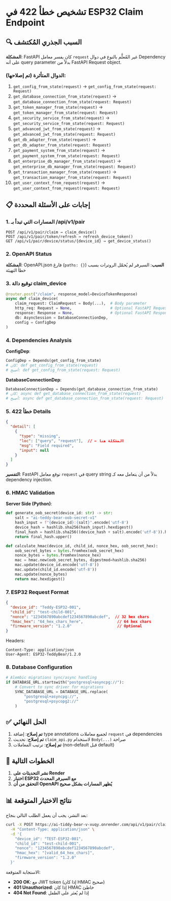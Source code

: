 # تشخيص خطأ 422 في ESP32 Claim Endpoint

## 🔍 السبب الجذري المُكتشف

**المشكلة**: FastAPI كان يفسر معامل `request` غير المُعلَّم بالنوع في دوال Dependency على أنه query parameter بدلاً من FastAPI Request object.

### الدوال المتأثرة (تم إصلاحها):
1. `get_config_from_state(request)` → `get_config_from_state(request: Request)`
2. `get_database_connection_from_state(request)` → `get_database_connection_from_state(request: Request)`
3. `get_token_manager_from_state(request)` → `get_token_manager_from_state(request: Request)`
4. `get_security_service_from_state(request)` → `get_security_service_from_state(request: Request)`
5. `get_advanced_jwt_from_state(request)` → `get_advanced_jwt_from_state(request: Request)`
6. `get_db_adapter_from_state(request)` → `get_db_adapter_from_state(request: Request)`
7. `get_payment_system_from_state(request)` → `get_payment_system_from_state(request: Request)`
8. `get_enterprise_db_manager_from_state(request)` → `get_enterprise_db_manager_from_state(request: Request)`
9. `get_transaction_manager_from_state(request)` → `get_transaction_manager_from_state(request: Request)`
10. `get_user_context_from_request(request)` → `get_user_context_from_request(request: Request)`

## 📋 إجابات على الأسئلة المحددة

### 1. المسارات التي تبدأ بـ /api/v1/pair

```
POST /api/v1/pair/claim → claim_device()
POST /api/v1/pair/token/refresh → refresh_device_token()
GET /api/v1/pair/device/status/{device_id} → get_device_status()
```

### 2. OpenAPI Status

**المشكلة**: OpenAPI.json فارغ (`paths: {}`)
**السبب**: السيرفر لم يُحمّل الروترات بسبب خطأ التهيئة

### 3. توقيع دالة claim_device

```python
@router.post("/claim", response_model=DeviceTokenResponse)
async def claim_device(
    claim_request: ClaimRequest = Body(...),  # Body parameter
    http_req: Request = None,                 # Optional FastAPI Request
    response: Response = None,                # Optional FastAPI Response
    db: AsyncSession = DatabaseConnectionDep,
    config = ConfigDep
)
```

### 4. Dependencies Analysis

**ConfigDep**:
```python
ConfigDep = Depends(get_config_from_state)
# كان: def get_config_from_state(request) 
# أصبح: def get_config_from_state(request: Request)
```

**DatabaseConnectionDep**:
```python
DatabaseConnectionDep = Depends(get_database_connection_from_state)
# كان: async def get_database_connection_from_state(request)
# أصبح: async def get_database_connection_from_state(request: Request)
```

### 5. خطأ 422 Details

```json
{
  "detail": [
    {
      "type": "missing",
      "loc": ["query", "request"],  // ← المشكلة هنا
      "msg": "Field required",
      "input": null
    }
  ]
}
```

**التفسير**: FastAPI توقع معامل `request` في query string بدلاً من أن يتعامل معه كـ dependency injection.

### 6. HMAC Validation

**Server Side (Python)**:
```python
def generate_oob_secret(device_id: str) -> str:
    salt = "ai-teddy-bear-oob-secret-v1"
    hash_input = f"{device_id}:{salt}".encode('utf-8')
    device_hash = hashlib.sha256(hash_input).hexdigest()
    final_hash = hashlib.sha256((device_hash + salt).encode('utf-8')).hexdigest()
    return final_hash.upper()

def calculate_hmac(device_id, child_id, nonce_hex, oob_secret_hex):
    oob_secret_bytes = bytes.fromhex(oob_secret_hex)
    nonce_bytes = bytes.fromhex(nonce_hex)
    mac = hmac.new(oob_secret_bytes, digestmod=hashlib.sha256)
    mac.update(device_id.encode('utf-8'))
    mac.update(child_id.encode('utf-8'))
    mac.update(nonce_bytes)
    return mac.hexdigest()
```

### 7. ESP32 Request Format

```json
{
  "device_id": "Teddy-ESP32-001",
  "child_id": "test-child-001",
  "nonce": "1234567890abcdef1234567890abcdef",  // 32 hex chars
  "hmac_hex": "64_hex_chars_here",               // 64 hex chars
  "firmware_version": "1.2.0"                    // Optional
}
```

Headers:
```
Content-Type: application/json
User-Agent: ESP32-TeddyBear/1.2.0
```

### 8. Database Configuration

```python
# Alembic migrations sync/async handling
if DATABASE_URL.startswith("postgresql+asyncpg://"):
    # Convert to sync driver for migrations
    SYNC_DATABASE_URL = DATABASE_URL.replace(
        "postgresql+asyncpg://", 
        "postgresql+psycopg2://"
    )
```

## ✅ الحل النهائي

1. **تم إصلاح**: إضافة type annotations لجميع معاملات `request` في dependencies
2. **تم إصلاح**: تحديث `claim_api.py` لاستخدام `Body(...)` صراحة
3. **تم إصلاح**: ترتيب المعاملات (non-default قبل default)

## 🚀 الخطوات التالية

1. **نشر التحديثات على Render**
2. **اختبار ESP32 مع السيرفر المحدث**
3. **التحقق من أن OpenAPI يُظهر المسارات بشكل صحيح**

## 📊 نتائج الاختبار المتوقعة

بعد النشر، يجب أن يعمل الطلب التالي بنجاح:

```bash
curl -X POST https://ai-tiddy-bear-v-xuqy.onrender.com/api/v1/pair/claim \
  -H "Content-Type: application/json" \
  -d '{
    "device_id": "TEST-ESP32-001",
    "child_id": "test-child-001",
    "nonce": "1234567890abcdef1234567890abcdef",
    "hmac_hex": "[valid_64_hex_chars]",
    "firmware_version": "1.2.0"
  }'
```

الاستجابة المتوقعة:
- **200 OK**: مع JWT token (إذا كان HMAC صحيح)
- **401 Unauthorized**: إذا كان HMAC خاطئ
- **404 Not Found**: إذا لم يُعثر على الطفل